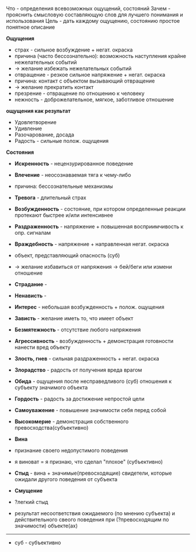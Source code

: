 Что - определения всевозможных ощущений, состояний
Зачем - прояснить смысловую составляющую слов для лучшего понимания и использования
Цель - дать каждому ощущению, состоянию простое понятное описание

**Ощущения**
- страх - сильное возбуждение + негат. окраска
 - причина (часто бессознательно): возможность наступления крайне нежелательных событий
 - -> желание избежать нежелательных событий
- отвращение - резкое сильное напряжение + негат. окраска
 - причина: контакт с объектом вызывающий отвращение 
 - -> желание прекратить контакт
- презрение - отвращение по отношению к человеку
- нежность - доброжелательное, мягкое, заботливое отношение

**ощущения как результат**
- Удовлетворение
- Удивление
- Разочарование, досада
- Радость - сильные полож. ощущения

**Состояния**
- **Искренность** - нецензурированное поведение
- **Влечение** - неосознаваемая тяга к чему-либо
 - причина: бессознательные механизмы
- **Тревога** - длительный страх
- **Возбужденность** - состояние, при котором определенные реакции протекают быстрее и/или интенсивнее
- **Раздраженность** - напряжение + повышенная восприимчивость к опр. сигналам
- **Враждебность** - напряжение + направленная негат. окраска
 - объект, представляющий опасность (суб)
 - -> желание избавиться от напряжения -> бей/беги или измени отношение
- **Страдание** - 
- **Ненависть** - 
- **Интерес** - небольшая возбужденность + полож. ощущения
- **Зависть** - желание иметь то, что имеет объект 
- **Безмятежность** - отсутствие любого напряжения
- **Агрессивность** - возбужденность + демонстрация готовности нанести вред объекту
- **Злость, гнев** - сильная раздраженность + негат. окраска
- **Злорадство** - радость от получения вреда врагом


- **Обида** - ощущения после несправедливого (суб) отношения к субъекту значимого объекта
- **Гордость** - радость за достижение непростой цели
- **Самоуважение** - повышение значимости себя перед собой
- **Высокомерие** - демонстрация собственного превосходства(субъективно)
- **Вина**
 - признание своего недопустимого поведения
 - я виноват = я признаю, что сделал "плохое" (субъективно)
- **Стыд** - вина + значимые(превосходящие) свидетели, которые ожидали другого поведения от субъекта
- **Смущение**
 - ?легкий стыд
 - результат несоответствия ожидаемого (по мнению субъекта) и действительного свеого поведения при (?превосходящим по значимости) объекте(ах) 

---
- суб - субъективно
